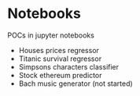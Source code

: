 # Notebooks
POCs in jupyter notebooks

* Houses prices regressor
* Titanic survival regressor
* Simpsons characters classifier
* Stock ethereum predictor
* Bach music generator (not started)
